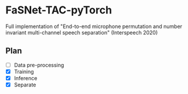 # FaSNet-TAC-pyTorch
Full implementation of "End-to-end microphone permutation and number invariant multi-channel speech separation" (Interspeech 2020)



## Plan

- [ ] Data pre-processing
- [x] Training
- [x] Inference
- [x] Separate
